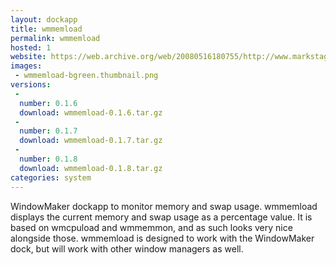 ```yaml
---
layout: dockapp
title: wmmemload
permalink: wmmemload
hosted: 1
website: https://web.archive.org/web/20080516180755/http://www.markstaggs.net/wmmemload/
images:
 - wmmemload-bgreen.thumbnail.png
versions:
 -
  number: 0.1.6
  download: wmmemload-0.1.6.tar.gz
 -
  number: 0.1.7
  download: wmmemload-0.1.7.tar.gz
 -
  number: 0.1.8
  download: wmmemload-0.1.8.tar.gz
categories: system
---
```

WindowMaker dockapp to monitor memory and swap usage.  wmmemload displays the current memory and swap usage as a percentage value. It is based on wmcpuload and wmmemmon, and as such looks very nice alongside those.  wmmemload is designed to work with the WindowMaker dock, but will work with other window managers as well.
